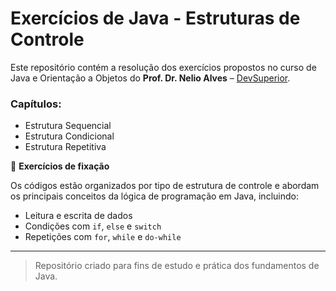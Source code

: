 # Exercícios de Java - Estruturas de Controle

Este repositório contém a resolução dos exercícios propostos no curso de Java e Orientação a Objetos do **Prof. Dr. Nelio Alves** – [DevSuperior](https://devsuperior.com.br).

### Capítulos:
- Estrutura Sequencial  
- Estrutura Condicional  
- Estrutura Repetitiva  

🧠 **Exercícios de fixação**

Os códigos estão organizados por tipo de estrutura de controle e abordam os principais conceitos da lógica de programação em Java, incluindo:

- Leitura e escrita de dados
- Condições com `if`, `else` e `switch`
- Repetições com `for`, `while` e `do-while`

---

> Repositório criado para fins de estudo e prática dos fundamentos de Java.
